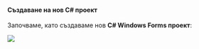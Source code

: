 #### Създаване на нов C# проект

Започваме, като създаваме нов **C# Windows Forms проект**:

![](/assets/chapter-5-images/13.Turtle-graphics-02.png)